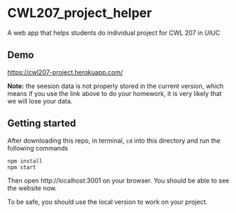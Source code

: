 # CWL207_project_helper
A web app that helps students do individual project for CWL 207 in UIUC

## Demo
https://cwl207-project.herokuapp.com/

**Note:** the seesion data is not properly stored in the current version, which means if you use the link above to do your homework, it is very likely that we will lose your data.

## Getting started
After downloading this repo, in terminal, `cd` into this directory and run the following commands
```
npm install
npm start
```
Then open http://localhost:3001 on your browser. You should be able to see the website now.

To be safe, you should use the local version to work on your project.

